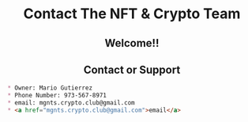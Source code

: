 <h1 align="center">Contact The NFT & Crypto Team</h1>
<h2 align="center">Welcome!!</h2>
<h2 align="center">Contact or Support</h2>


```markdown
* Owner: Mario Gutierrez 
* Phone Number: 973-567-8971
* email: mgnts.crypto.club@gmail.com
* <a href="mgnts.crypto.club@gmail.com">email</a>
```
